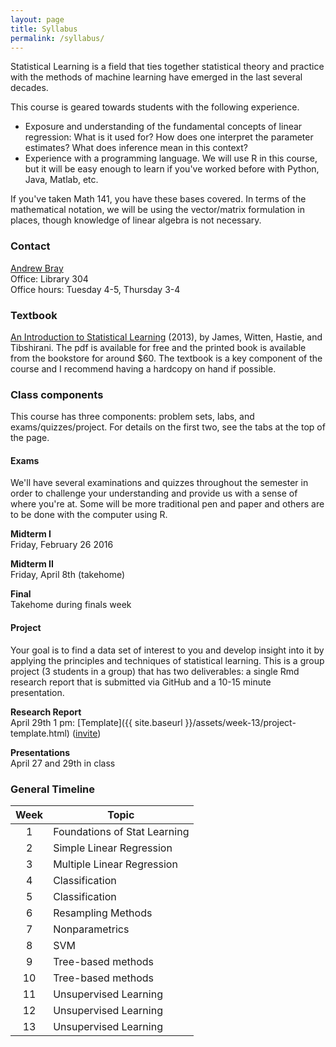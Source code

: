 ```yaml
---
layout: page
title: Syllabus
permalink: /syllabus/
---
```


Statistical Learning is a field that ties together statistical theory and practice
with the methods of machine learning have emerged in the last several decades.

This course is geared towards students with the following experience.

- Exposure and understanding of the fundamental concepts of linear regression: 
What is it used for? How does one interpret the parameter estimates? What does
inference mean in this context?
- Experience with a programming language. We will use R in this course, but it
will be easy enough to learn if you've worked before with Python, Java, Matlab, 
etc.

If you've taken Math 141, you have these bases covered. In terms of the
mathematical notation, we will be using the vector/matrix formulation in places,
though knowledge of linear algebra is not necessary. 


### Contact
[Andrew Bray](https://andrewpbray.github.io)  
Office: Library 304  
Office hours: Tuesday 4-5, Thursday 3-4


### Textbook
[An Introduction to Statistical Learning](http://www-bcf.usc.edu/~gareth/ISL/ISLR%20Sixth%20Printing.pdf) (2013),
by James, Witten, Hastie, and Tibshirani. The pdf is available for free and the
printed book is available from the bookstore for around $60. The textbook is a key 
component of the course and I recommend having a hardcopy on hand if possible.


### Class components

This course has three components: problem sets, labs, and exams/quizzes/project. For details on the first two, see the tabs at the top of the page.


#### Exams

We'll have several examinations and quizzes throughout the semester in order to challenge
your understanding and provide us with a sense of where you're at. Some will
be more traditional pen and paper and others are to be done with the computer
using R.

**Midterm I**  
Friday, February 26 2016

**Midterm II**  
Friday, April 8th (takehome)

**Final**  
Takehome during finals week

#### Project

Your goal is to find a data set of interest to you and develop insight into it by applying the principles and techniques of statistical learning. This is a group project (3 students in a group) that has two deliverables: a single Rmd research report that is submitted via GitHub and a 10-15 minute presentation.

**Research Report**  
April 29th 1 pm: [Template]({{ site.baseurl }}/assets/week-13/project-template.html) ([invite](https://classroom.github.com/assignment-invitations/0edee9f057f47c56051d1cfbdd729298))

**Presentations**  
April 27 and 29th in class






### General Timeline

Week | Topic
:---:|------
1    | Foundations of Stat Learning
2    | Simple Linear Regression
3    | Multiple Linear Regression
4    | Classification
5    | Classification
6    | Resampling Methods
7    | Nonparametrics
8    | SVM
9    | Tree-based methods
10   | Tree-based methods
11   | Unsupervised Learning
12   | Unsupervised Learning 
13   | Unsupervised Learning
